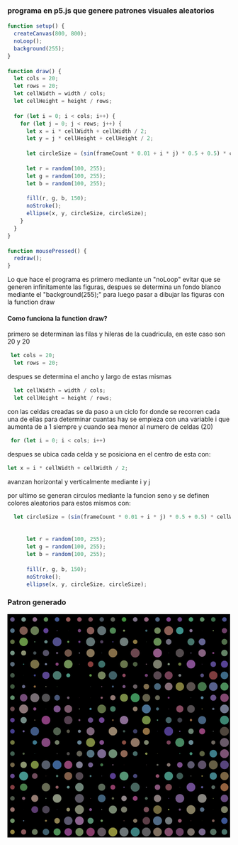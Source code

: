 ### programa en p5.js que genere patrones visuales aleatorios   

``` js
function setup() {
  createCanvas(800, 800);
  noLoop();
  background(255); 
}

function draw() {
  let cols = 20;
  let rows = 20; 
  let cellWidth = width / cols; 
  let cellHeight = height / rows; 

  for (let i = 0; i < cols; i++) {
    for (let j = 0; j < rows; j++) {
      let x = i * cellWidth + cellWidth / 2;
      let y = j * cellHeight + cellHeight / 2; 

      let circleSize = (sin(frameCount * 0.01 + i * j) * 0.5 + 0.5) * cellWidth * 0.8;

      let r = random(100, 255);
      let g = random(100, 255);
      let b = random(100, 255);

      fill(r, g, b, 150); 
      noStroke(); 
      ellipse(x, y, circleSize, circleSize); 
    }
  }
}

function mousePressed() {
  redraw(); 
}
```
Lo que hace el programa es primero mediante un "noLoop" evitar que se generen infinitamente las figuras,  despues se determina un fondo blanco mediante el "background(255);" para luego pasar a dibujar las figuras con la 
function draw  

#### Como funciona la function draw?
primero se determinan las filas y hileras de la cuadricula, en este caso son 20 y 20
``` js
 let cols = 20;
  let rows = 20;
```
despues se determina el ancho y largo de estas mismas
``` js
  let cellWidth = width / cols; 
  let cellHeight = height / rows;
```
con las celdas creadas se da paso a un ciclo for donde se recorren cada una de ellas para determinar cuantas hay
se empieza con una variable i que aumenta de a 1 siempre y cuando sea menor al numero de celdas (20)
``` js
 for (let i = 0; i < cols; i++)
```
despues se ubica cada celda y se posiciona en el centro de esta con:
``` js
let x = i * cellWidth + cellWidth / 2;
```
avanzan horizontal y verticalmente mediante i y j


por ultimo se generan circulos mediante la funcion seno y se definen colores aleatorios para estos mismos con:
``` js
  let circleSize = (sin(frameCount * 0.01 + i * j) * 0.5 + 0.5) * cellWidth * 0.8;

     
      let r = random(100, 255);
      let g = random(100, 255);
      let b = random(100, 255);

      fill(r, g, b, 150); 
      noStroke(); 
      ellipse(x, y, circleSize, circleSize);
```
### Patron generado
![image](https://github.com/jfUPB/interactivos1-suzuya22/blob/main/src/assets/captura%20actividad%209.png)
